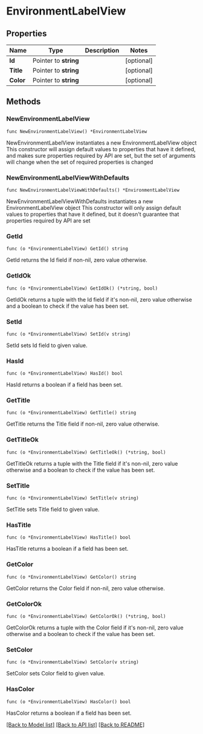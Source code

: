 # EnvironmentLabelView

## Properties

Name | Type | Description | Notes
------------ | ------------- | ------------- | -------------
**Id** | Pointer to **string** |  | [optional] 
**Title** | Pointer to **string** |  | [optional] 
**Color** | Pointer to **string** |  | [optional] 

## Methods

### NewEnvironmentLabelView

`func NewEnvironmentLabelView() *EnvironmentLabelView`

NewEnvironmentLabelView instantiates a new EnvironmentLabelView object
This constructor will assign default values to properties that have it defined,
and makes sure properties required by API are set, but the set of arguments
will change when the set of required properties is changed

### NewEnvironmentLabelViewWithDefaults

`func NewEnvironmentLabelViewWithDefaults() *EnvironmentLabelView`

NewEnvironmentLabelViewWithDefaults instantiates a new EnvironmentLabelView object
This constructor will only assign default values to properties that have it defined,
but it doesn't guarantee that properties required by API are set

### GetId

`func (o *EnvironmentLabelView) GetId() string`

GetId returns the Id field if non-nil, zero value otherwise.

### GetIdOk

`func (o *EnvironmentLabelView) GetIdOk() (*string, bool)`

GetIdOk returns a tuple with the Id field if it's non-nil, zero value otherwise
and a boolean to check if the value has been set.

### SetId

`func (o *EnvironmentLabelView) SetId(v string)`

SetId sets Id field to given value.

### HasId

`func (o *EnvironmentLabelView) HasId() bool`

HasId returns a boolean if a field has been set.

### GetTitle

`func (o *EnvironmentLabelView) GetTitle() string`

GetTitle returns the Title field if non-nil, zero value otherwise.

### GetTitleOk

`func (o *EnvironmentLabelView) GetTitleOk() (*string, bool)`

GetTitleOk returns a tuple with the Title field if it's non-nil, zero value otherwise
and a boolean to check if the value has been set.

### SetTitle

`func (o *EnvironmentLabelView) SetTitle(v string)`

SetTitle sets Title field to given value.

### HasTitle

`func (o *EnvironmentLabelView) HasTitle() bool`

HasTitle returns a boolean if a field has been set.

### GetColor

`func (o *EnvironmentLabelView) GetColor() string`

GetColor returns the Color field if non-nil, zero value otherwise.

### GetColorOk

`func (o *EnvironmentLabelView) GetColorOk() (*string, bool)`

GetColorOk returns a tuple with the Color field if it's non-nil, zero value otherwise
and a boolean to check if the value has been set.

### SetColor

`func (o *EnvironmentLabelView) SetColor(v string)`

SetColor sets Color field to given value.

### HasColor

`func (o *EnvironmentLabelView) HasColor() bool`

HasColor returns a boolean if a field has been set.


[[Back to Model list]](../README.md#documentation-for-models) [[Back to API list]](../README.md#documentation-for-api-endpoints) [[Back to README]](../README.md)


